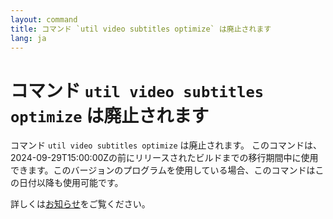 ```yaml
---
layout: command
title: コマンド `util video subtitles optimize` は廃止されます
lang: ja
---
```


# コマンド `util video subtitles optimize` は廃止されます

コマンド `util video subtitles optimize` は廃止されます。
このコマンドは、2024-09-29T15:00:00Zの前にリリースされたビルドまでの移行期間中に使用できます。このバージョンのプログラムを使用している場合、このコマンドはこの日付以降も使用可能です。

詳しくは[お知らせ](https://github.com/watermint/toolbox/discussions/870)をご覧ください。


